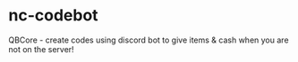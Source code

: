 # nc-codebot
QBCore - create codes using discord bot to give items &amp; cash when you are not on the server!
